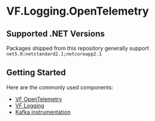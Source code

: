 # VF.Logging.OpenTelemetry

## Supported .NET Versions

Packages shipped from this repository generally support `net5.0;netstandard2.1;netcoreapp2.1`

## Getting Started

Here are the commonly used components:

* [VF OpenTelemetry](./vf-instrumentation-sdk/src/VF.Logging.OpenTelemetry/README.md)
* [VF Logging](./vf-instrumentation-sdk/src/VF.Logging.OpenTelemetry.Logs.Serilog.Sinks.File/README.md)
* [Kafka instrumentation](./vf-instrumentation-sdk/src/VF.Logging.OpenTelemetry.Instrumentation.Confluent.Kafka/README.md)